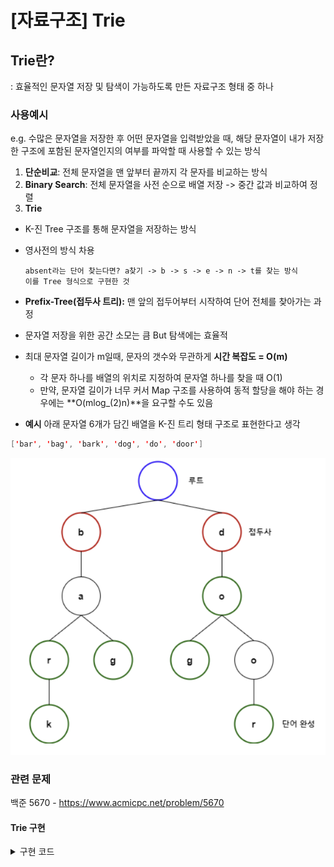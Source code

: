 # [자료구조] Trie

## **Trie란?**
: 효율적인 문자열 저장 및 탐색이 가능하도록 만든 자료구조 형태 중 하나

### 사용예시
e.g. 수많은 문자열을 저장한 후 어떤 문자열을 입력받았을 때, 해당 문자열이 내가 저장한 구조에 포함된 문자열인지의 여부를 파악할 때 사용할 수 있는 방식
1. **단순비교**: 전체 문자열을 맨 앞부터 끝까지 각 문자를 비교하는 방식
2. **Binary Search**: 전체 문자열을 사전 순으로 배열 저장 -> 중간 값과 비교하여 정렬
3. **Trie**
- K-진 Tree 구조를 통해 문자열을 저장하는 방식
- 영사전의 방식 차용
    
    ```
    absent라는 단어 찾는다면? a찾기 -> b -> s -> e -> n -> t를 찾는 방식
    이를 Tree 형식으로 구현한 것
    ```
    
- **Prefix-Tree(접두사 트리):** 맨 앞의 접두어부터 시작하여 단어 전체를 찾아가는 과정
- 문자열 저장을 위한 공간 소모는 큼 But 탐색에는 효율적
- 최대 문자열 길이가 m일때, 문자의 갯수와 무관하게 **시간 복잡도 = O(m)**
    - 각 문자 하나를 배열의 위치로 지정하여 문자열 하나를 찾을 때 O(1)<br>
    - 만약, 문자열 길이가 너무 커서 Map 구조를 사용하여 동적 할당을 해야 하는 경우에는 **O(mlog_(2)n)**을 요구할 수도 있음<br>

- **예시**
아래 문자열 6개가 담긴 배열을 K-진 트리 형태 구조로 표현한다고 생각

```java
['bar', 'bag', 'bark', 'dog', 'do', 'door']
```

![alt text](../img/java_Trie.png)

### 관련 문제
백준 5670 - https://www.acmicpc.net/problem/5670

#### **Trie 구현**
<details>
<summary> 구현 코드 </summary>

```java
// 생성자
public class Trie{
    Node root;
    static final int ALPHABET_SIZE = 26; // a-z는 26개
    public Trie(){
        this.root = new Node();
        this.root.val = '';
    }

    // 루트 노드에는 어떠한 문자열도 포함하지 않고 모든 문자열의 접두사를 자식 배열로 갖고 있음
    // 노드 클래스에는 문자열이 완성되는가의 여부를 묻는 변수도 저장
    private static class Node{
        Node[] child = new Node[ALPHABET_SIZE]; // 뒤로 연결되는 문자열 a-z 소문자를 index화하여 저장하는 배열(26개)
        boolean isTerminal = false; // 현재 노드가 문자 완성이 되는 노드인지 여부
        int childNum = 0; // 현재 노드에 연결된 문자열의 개수
        char val; // 현재 노드의 값
    }
}

// 삽입 - Insert

private in charToInt(char C){
    return c -'a'; //소문자만 있으므로 'a'를 빼면됨
}

public void insert(String str){
    int length = str.length();
    Node current = this.root; // 루트부터 시작해서 내려감
    for(int i = 0; i < length; i++){
        char c = str.charAt(i); // 전체 문자열의 일부 단어 추출
        int num = this.charToInt(c); // 추출 단어 -> 숫자로 변환

        if(current.child[num] == null){ 
            // 기존에 null이면 연결 문자열로 처음 추가 되는 것
            current.child[num] == new Node();
            current.child[num].val = c;
            current.childNum++;
        }

        current = current.child[num]; // 자식노드로 넘어감
    }
    current.isTerminal = true;
}

// find: 반복문으로 노드를 순환하여 문자열 존재 여부 판단
public boolean find(tring str){
    int length = str.length();
    Node current = this.root; // 현재 노드 설정

    for(int i = 0; i < length; i++){
        char c = str.charAt(i);
        int num = this.charToInt(c);
        if(current.child[num] == null){
            return false;
        }
        current = current.child[num];
    }
    // 문자열의 마지막이라면 True
    return current != null && current.isTerminal; 
}
```

- **delete**: 재귀적으로 Bottom-up 방식을 사용합니다.
과정은 다음과 같이 진행
1. 삭제할 문자가 다른 문자의 접두사인 경우: isTerminal을 false로 변경
    - Do는 Door의 접두사가 됨. So, Do를 삭제하면 D, o 에서 o에 isTerminal만 false로 변경<br>
    - 단순히 삭제하면 Door 또한 사라지게 된다.<br>
2. 삭제할 문자가 Unique하여 다른 문자와 연관이 없는 경우 - 관련 모든 노드 삭제
3. 삭제할 문자의 일부가 전체 삭제 문자의 접두사인 경우 - 다른 문자에 영향가지 않는 곳까지만 삭제
    - If, Door를 삭제하려고 하면, Do가 있으므로 전체 삭제를 할 수 없고 Door에서 뒤의 o, r 만 삭제 할 수 있음.

```java
// 사용자 호출 시 사용하는 메소드
public void delete(String str){
    delete(this.root, str, 0);
}

// 내부적으로 재귀를 통해 삭제를 진행하는 메소드
private void delete(Node current, String str, int idx){
    int leng = str.length();

    // 자식이 없는데 string의 length의 끝까지 오지 않았다면 예외 발생
    // 끝까지 갔는데 해당 노드가 terminal가 아니었다면 해당 단어를 저장하지 않은 것이므로 예외 발생
    if((current.childNum == 0 && idx != leng) || (idx == leng && !current.isTerminal)){
        throw new NoSuchElementException("Value " + str + " does not exist in Trie");
    }

    // 문자열이 마지막에 다다른 경우
    if(idx == leng){
        current.isTerminal = false;

        // 자식이 없는데 문자의 마지막이었다면 해당 문자만 저장된 것이므로 null 처리
        if(current.childNum == 0){
            current = null;
        }
    }else{
        char c = str.charAt(idx);
        int num = charToInt(c);

        // 삭제 후 돌아오는 부분
        delete(current.child[num], str, idx+1);

        // child가 null 처리 되었다면 자식 노드 수가 하나 줄어든 것이므로 -- 처리
        if(current.child[num] == null) current.childNum--;

        // 현재 노드의 자식이 없고, 단어의 마지막도 아니라면 삭제해야 함
        if(current.childNum == 0 && !current.isTerminal){
            current = nul;;
        }
    }
}
```

</details>